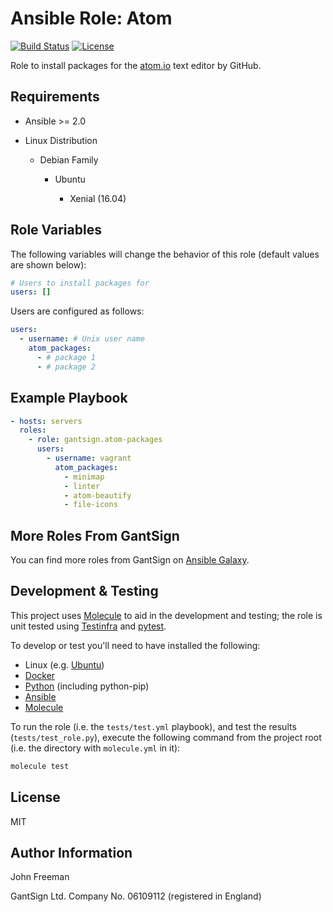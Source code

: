Ansible Role: Atom
==================

[![Build Status](https://travis-ci.org/gantsign/ansible-role-atom-packages.svg?branch=master)](https://travis-ci.org/gantsign/ansible-role-atom-packages)
[![License](https://img.shields.io/badge/license-MIT-blue.svg)](https://raw.githubusercontent.com/gantsign/ansible-role-atom-packages/master/LICENSE)

Role to install packages for the [atom.io](https://atom.io) text editor by
GitHub.

Requirements
------------

* Ansible >= 2.0

* Linux Distribution

    * Debian Family

        * Ubuntu

            * Xenial (16.04)

Role Variables
--------------

The following variables will change the behavior of this role (default values
are shown below):

```yaml
# Users to install packages for
users: []
```

Users are configured as follows:

```yaml
users:
  - username: # Unix user name
    atom_packages:
      - # package 1
      - # package 2
```

Example Playbook
----------------

```yaml
- hosts: servers
  roles:
    - role: gantsign.atom-packages
      users:
        - username: vagrant
          atom_packages:
            - minimap
            - linter
            - atom-beautify
            - file-icons
```

More Roles From GantSign
------------------------

You can find more roles from GantSign on
[Ansible Galaxy](https://galaxy.ansible.com/gantsign).

Development & Testing
---------------------

This project uses [Molecule](http://molecule.readthedocs.io/) to aid in the
development and testing; the role is unit tested using
[Testinfra](http://testinfra.readthedocs.io/) and
[pytest](http://docs.pytest.org/).

To develop or test you'll need to have installed the following:

* Linux (e.g. [Ubuntu](http://www.ubuntu.com/))
* [Docker](https://www.docker.com/)
* [Python](https://www.python.org/) (including python-pip)
* [Ansible](https://www.ansible.com/)
* [Molecule](http://molecule.readthedocs.io/)

To run the role (i.e. the `tests/test.yml` playbook), and test the results
(`tests/test_role.py`), execute the following command from the project root
(i.e. the directory with `molecule.yml` in it):

```bash
molecule test
```

License
-------

MIT

Author Information
------------------

John Freeman

GantSign Ltd.
Company No. 06109112 (registered in England)
